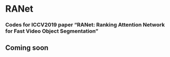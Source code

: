 # RANet

### Codes for ICCV2019 paper “RANet: Ranking Attention Network for Fast Video Object Segmentation”



## Coming soon
